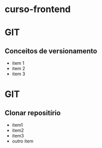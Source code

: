 # curso-frontend
# GIT
## Conceitos de versionamento
- item 1
- item 2
- item 3
# GIT
## Clonar repositírio
- item1
- item2
- item3 
- outro item
